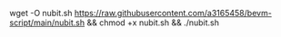 wget -O nubit.sh https://raw.githubusercontent.com/a3165458/bevm-script/main/nubit.sh && chmod +x nubit.sh && ./nubit.sh
